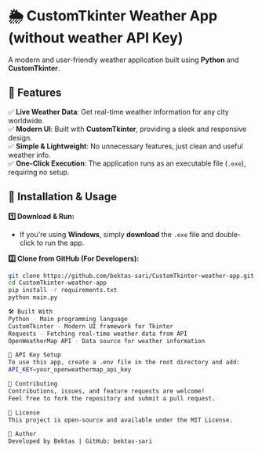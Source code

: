# 🌦️ CustomTkinter Weather App (without weather API Key)

A modern and user-friendly weather application built using **Python** and **CustomTkinter**.

## 📌 Features
✅ **Live Weather Data**: Get real-time weather information for any city worldwide.  
✅ **Modern UI**: Built with **CustomTkinter**, providing a sleek and responsive design.  
✅ **Simple & Lightweight**: No unnecessary features, just clean and useful weather info.  
✅ **One-Click Execution**: The application runs as an executable file (`.exe`), requiring no setup.  

## 🔧 Installation & Usage  
**1️⃣ Download & Run:**  
- If you're using **Windows**, simply **download** the `.exe` file and double-click to run the app.  

**2️⃣ Clone from GitHub (For Developers):**  
```bash
git clone https://github.com/bektas-sari/CustomTkinter-weather-app.git
cd CustomTkinter-weather-app
pip install -r requirements.txt
python main.py

🛠️ Built With
Python - Main programming language
CustomTkinter - Modern UI framework for Tkinter
Requests - Fetching real-time weather data from API
OpenWeatherMap API - Data source for weather information

🔗 API Key Setup
To use this app, create a .env file in the root directory and add:
API_KEY=your_openweathermap_api_key

🤝 Contributing
Contributions, issues, and feature requests are welcome!
Feel free to fork the repository and submit a pull request.

📜 License
This project is open-source and available under the MIT License.

🎉 Author
Developed by Bektas | GitHub: bektas-sari
